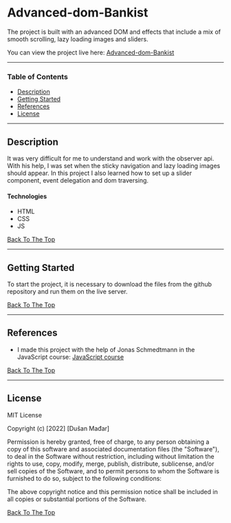 # Advanced-dom-Bankist

The project is built with an advanced DOM and effects that include a mix of smooth scrolling, lazy loading images and sliders.

You can view the project live here:
[Advanced-dom-Bankist](https://advanced-dom-bankist.netlify.app/)

---

### Table of Contents

- [Description](#description)
- [Getting Started](#getting-started)
- [References](#references)
- [License](#license)

---

## Description

It was very difficult for me to understand and work with the observer api. With his help, I was set when the sticky navigation and lazy loading images should appear. In this project I also learned how to set up a slider component, event delegation and dom traversing.

#### Technologies

- HTML
- CSS
- JS

[Back To The Top](#advanced-dom-bankist)

---

## Getting Started

To start the project, it is necessary to download the files from the github repository and run them on the live server.

[Back To The Top](#advanced-dom-bankist)

---

## References

- I made this project with the help of Jonas Schmedtmann in the JavaScript course: [JavaScript course](https://www.udemy.com/course/the-complete-javascript-course/)

[Back To The Top](#advanced-dom-bankist)

---

## License

MIT License

Copyright (c) [2022] [Dušan Mađar]

Permission is hereby granted, free of charge, to any person obtaining a copy
of this software and associated documentation files (the "Software"), to deal
in the Software without restriction, including without limitation the rights
to use, copy, modify, merge, publish, distribute, sublicense, and/or sell
copies of the Software, and to permit persons to whom the Software is
furnished to do so, subject to the following conditions:

The above copyright notice and this permission notice shall be included in all
copies or substantial portions of the Software.

[Back To The Top](#advanced-dom-bankist)
